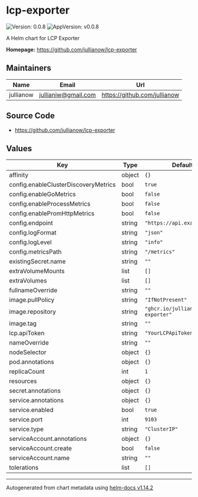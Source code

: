 # lcp-exporter

![Version: 0.0.8](https://img.shields.io/badge/Version-0.0.8-informational?style=flat-square) ![AppVersion: v0.0.8](https://img.shields.io/badge/AppVersion-v0.0.8-informational?style=flat-square)

A Helm chart for LCP Exporter

**Homepage:** <https://github.com/jullianow/lcp-exporter>

## Maintainers

| Name | Email | Url |
| ---- | ------ | --- |
| jullianow | <jullianiw@gmail.com> | <https://github.com/jullianow> |

## Source Code

* <https://github.com/jullianow/lcp-exporter>

## Values

| Key | Type | Default | Description |
|-----|------|---------|-------------|
| affinity | object | `{}` |  |
| config.enableClusterDiscoveryMetrics | bool | `true` |  |
| config.enableGoMetrics | bool | `false` |  |
| config.enableProcessMetrics | bool | `false` |  |
| config.enablePromHttpMetrics | bool | `false` |  |
| config.endpoint | string | `"https://api.example.com"` |  |
| config.logFormat | string | `"json"` |  |
| config.logLevel | string | `"info"` |  |
| config.metricsPath | string | `"/metrics"` |  |
| existingSecret.name | string | `""` |  |
| extraVolumeMounts | list | `[]` |  |
| extraVolumes | list | `[]` |  |
| fullnameOverride | string | `""` |  |
| image.pullPolicy | string | `"IfNotPresent"` |  |
| image.repository | string | `"ghcr.io/julliano/lcp-exporter"` |  |
| image.tag | string | `""` |  |
| lcp.apiToken | string | `"YourLCPApiToken"` |  |
| nameOverride | string | `""` |  |
| nodeSelector | object | `{}` |  |
| pod.annotations | object | `{}` |  |
| replicaCount | int | `1` |  |
| resources | object | `{}` |  |
| secret.annotations | object | `{}` |  |
| service.annotations | object | `{}` |  |
| service.enabled | bool | `true` |  |
| service.port | int | `9103` |  |
| service.type | string | `"ClusterIP"` |  |
| serviceAccount.annotations | object | `{}` |  |
| serviceAccount.create | bool | `false` |  |
| serviceAccount.name | string | `""` |  |
| tolerations | list | `[]` |  |

----------------------------------------------
Autogenerated from chart metadata using [helm-docs v1.14.2](https://github.com/norwoodj/helm-docs/releases/v1.14.2)

